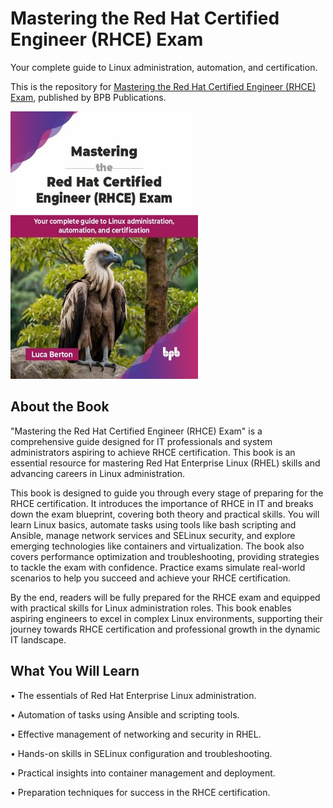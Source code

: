 # Mastering the Red Hat Certified Engineer (RHCE) Exam

Your complete guide to Linux administration, automation, and certification.

This is the repository for
[Mastering the Red Hat Certified Engineer (RHCE) Exam](https://bpbonline.com/products/mastering-the-red-hat-certified-engineer-rhce-exam?variant=44305789976776),
published by BPB Publications.

<img src="9789365896800.jpg">

## About the Book
"Mastering the Red Hat Certified Engineer (RHCE) Exam" is a comprehensive guide designed for IT professionals and system administrators aspiring to achieve RHCE certification. This book is an essential resource for mastering Red Hat Enterprise Linux (RHEL) skills and advancing careers in Linux administration.

This book is designed to guide you through every stage of preparing for the RHCE certification. It introduces the importance of RHCE in IT and breaks down the exam blueprint, covering both theory and practical skills. You will learn Linux basics, automate tasks using tools like bash scripting and Ansible, manage network services and SELinux security, and explore emerging technologies like containers and virtualization. The book also covers performance optimization and troubleshooting, providing strategies to tackle the exam with confidence. Practice exams simulate real-world scenarios to help you succeed and achieve your RHCE certification.

By the end, readers will be fully prepared for the RHCE exam and equipped with practical skills for Linux administration roles. This book enables aspiring engineers to excel in complex Linux environments, supporting their journey towards RHCE certification and professional growth in the dynamic IT landscape.

## What You Will Learn
• The essentials of Red Hat Enterprise Linux administration.

• Automation of tasks using Ansible and scripting tools.

• Effective management of networking and security in RHEL.

• Hands-on skills in SELinux configuration and troubleshooting.

• Practical insights into container management and deployment.

• Preparation techniques for success in the RHCE certification.
